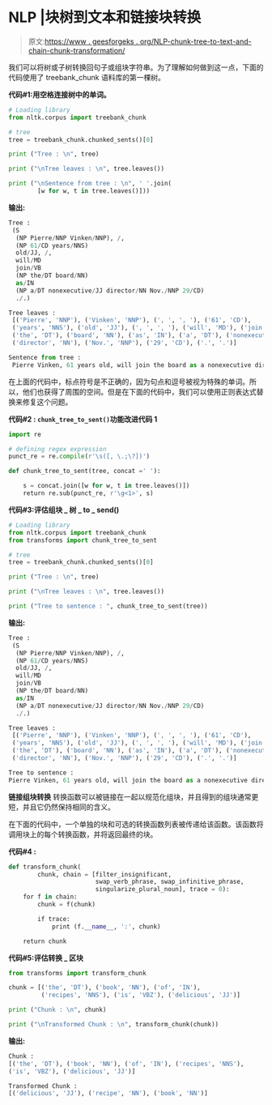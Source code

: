 # NLP |块树到文本和链接块转换

> 原文:[https://www . geesforgeks . org/NLP-chunk-tree-to-text-and-chain-chunk-transformation/](https://www.geeksforgeeks.org/nlp-chunk-tree-to-text-and-chaining-chunk-transformation/)

我们可以将树或子树转换回句子或组块字符串。为了理解如何做到这一点，下面的代码使用了 treebank_chunk 语料库的第一棵树。

**代码#1:用空格连接树中的单词。**

```py
# Loading library    
from nltk.corpus import treebank_chunk

# tree
tree = treebank_chunk.chunked_sents()[0]

print ("Tree : \n", tree)

print ("\nTree leaves : \n", tree.leaves())

print ("\nSentence from tree : \n", ' '.join(
        [w for w, t in tree.leaves()]))
```

**输出:**

```py
Tree : 
 (S
  (NP Pierre/NNP Vinken/NNP), /,
  (NP 61/CD years/NNS)
  old/JJ, /,
  will/MD
  join/VB
  (NP the/DT board/NN)
  as/IN
  (NP a/DT nonexecutive/JJ director/NN Nov./NNP 29/CD)
  ./.)

Tree leaves : 
 [('Pierre', 'NNP'), ('Vinken', 'NNP'), (', ', ', '), ('61', 'CD'), 
 ('years', 'NNS'), ('old', 'JJ'), (', ', ', '), ('will', 'MD'), ('join', 'VB'),
 ('the', 'DT'), ('board', 'NN'), ('as', 'IN'), ('a', 'DT'), ('nonexecutive', 'JJ'),
 ('director', 'NN'), ('Nov.', 'NNP'), ('29', 'CD'), ('.', '.')]

Sentence from tree : 
 Pierre Vinken, 61 years old, will join the board as a nonexecutive director Nov. 29 .

```

在上面的代码中，标点符号是不正确的，因为句点和逗号被视为特殊的单词。所以，他们也获得了周围的空间。但是在下面的代码中，我们可以使用正则表达式替换来修复这个问题。

**代码#2 : `chunk_tree_to_sent()`功能改进代码 1**

```py
import re

# defining regex expression
punct_re = re.compile(r'\s([, \.;\?])')

def chunk_tree_to_sent(tree, concat =' '):

    s = concat.join([w for w, t in tree.leaves()])
    return re.sub(punct_re, r'\g<1>', s)
```

**代码#3:评估组块 _ 树 _ to _ send()**

```py
# Loading library    
from nltk.corpus import treebank_chunk
from transforms import chunk_tree_to_sent

# tree
tree = treebank_chunk.chunked_sents()[0]

print ("Tree : \n", tree)

print ("\nTree leaves : \n", tree.leaves())

print ("Tree to sentence : ", chunk_tree_to_sent(tree))
```

**输出:**

```py
Tree : 
 (S
  (NP Pierre/NNP Vinken/NNP), /,
  (NP 61/CD years/NNS)
  old/JJ, /,
  will/MD
  join/VB
  (NP the/DT board/NN)
  as/IN
  (NP a/DT nonexecutive/JJ director/NN Nov./NNP 29/CD)
  ./.)

Tree leaves : 
 [('Pierre', 'NNP'), ('Vinken', 'NNP'), (', ', ', '), ('61', 'CD'), 
 ('years', 'NNS'), ('old', 'JJ'), (', ', ', '), ('will', 'MD'), ('join', 'VB'),
 ('the', 'DT'), ('board', 'NN'), ('as', 'IN'), ('a', 'DT'), ('nonexecutive', 'JJ'),
 ('director', 'NN'), ('Nov.', 'NNP'), ('29', 'CD'), ('.', '.')]

Tree to sentence : 
Pierre Vinken, 61 years old, will join the board as a nonexecutive director Nov. 29.

```

**链接组块转换**
转换函数可以被链接在一起以规范化组块，并且得到的组块通常更短，并且它仍然保持相同的含义。

在下面的代码中，一个单独的块和可选的转换函数列表被传递给该函数。该函数将调用块上的每个转换函数，并将返回最终的块。

**代码#4 :**

```py
def transform_chunk(
        chunk, chain = [filter_insignificant, 
                        swap_verb_phrase, swap_infinitive_phrase, 
                        singularize_plural_noun], trace = 0):
    for f in chain:
        chunk = f(chunk)

        if trace:
            print (f.__name__, ':', chunk)

    return chunk
```

**代码#5:评估转换 _ 区块**

```py
from transforms import transform_chunk

chunk = [('the', 'DT'), ('book', 'NN'), ('of', 'IN'), 
         ('recipes', 'NNS'), ('is', 'VBZ'), ('delicious', 'JJ')]

print ("Chunk : \n", chunk)

print ("\nTransformed Chunk : \n", transform_chunk(chunk))
```

**输出:**

```py
Chunk :  
[('the', 'DT'), ('book', 'NN'), ('of', 'IN'), ('recipes', 'NNS'), 
('is', 'VBZ'), ('delicious', 'JJ')]

Transformed Chunk : 
[('delicious', 'JJ'), ('recipe', 'NN'), ('book', 'NN')]

```